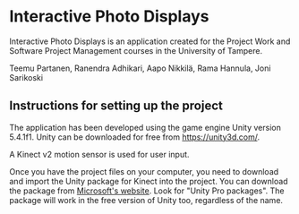 # Interactive Photo Displays

Interactive Photo Displays is an application created for the Project Work and Software Project Management courses in the University of Tampere.

Teemu Partanen, Ranendra Adhikari, Aapo Nikkilä, Rama Hannula, Joni Sarikoski

## Instructions for setting up the project
The application has been developed using the game engine Unity version 5.4.1f1. Unity can be downloaded for free from https://unity3d.com/.

A Kinect v2 motion sensor is used for user input.

Once you have the project files on your computer, you need to download and import the Unity package for Kinect into the project. You can download the package from [Microsoft's website](https://developer.microsoft.com/en-us/windows/kinect/tools). Look for "Unity Pro packages". The package will work in the free version of Unity too, regardless of the name.